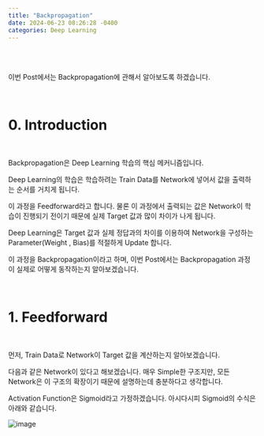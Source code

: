 ```yaml
---
title: "Backpropagation"
date: 2024-06-23 08:26:28 -0400
categories: Deep Learning
---
```


<br>
<br>

이번 Post에서는 Backpropagation에 관해서 알아보도록 하겠습니다.

<br>

# 0. Introduction

<br>

Backpropagation은 Deep Learning 학습의 핵심 메커니즘입니다.

Deep Learning의 학습은 학습하려는 Train Data를 Network에 넣어서 값을 출력하는 순서를 거치게 됩니다.

이 과정을 Feedforward라고 합니다. 물론 이 과정에서 출력되는 값은 Network이 학습이 진행되기 전이기 때문에 실제 Target 값과 많이 차이가 나게 됩니다.

Deep Learning은 Target 값과 실제 정답과의 차이를 이용하여 Network을 구성하는 Parameter(Weight , Bias)를 적절하게 Update 합니다.

이 과정을 Backpropagation이라고 하며, 이번 Post에서는 Backpropagation 과정이 실제로 어떻게 동작하는지 알아보겠습니다.

<br>

# 1. Feedforward

<br>

먼저, Train Data로 Network이 Target 값을 계산하는지 알아보겠습니다.

다음과 같은 Network이 있다고 해보겠습니다. 매우 Simple한 구조지만, 모든 Network은 이 구조의 확장이기 때문에 설명하는데 충분하다고 생각합니다.

Activation Function은 Sigmoid라고 가정하겠습니다. 아시다시피 Sigmoid의 수식은 아래와 같습니다.

![image](https://github.com/MoonLight314/MoonLight314.github.io/assets/41887456/0e6958f2-8d9b-4a6b-b616-f7686505b093)

